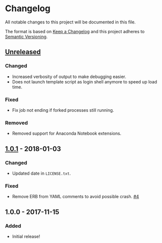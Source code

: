 # Changelog
All notable changes to this project will be documented in this file.

The format is based on [Keep a Changelog](http://keepachangelog.com/en/1.0.0/)
and this project adheres to [Semantic Versioning](http://semver.org/spec/v2.0.0.html).

## [Unreleased]
### Changed
- Increased verbosity of output to make debugging easier.
- Does not launch template script as login shell anymore to speed up load time.

### Fixed
- Fix job not ending if forked processes still running.

### Removed
- Removed support for Anaconda Notebook extensions.

## [1.0.1] - 2018-01-03
### Changed
- Updated date in `LICENSE.txt`.

### Fixed
- Remove ERB from YAML comments to avoid possible crash.
  [#4](https://github.com/OSC/bc_example_jupyter/issues/4)

## 1.0.0 - 2017-11-15
### Added
- Initial release!

[Unreleased]: https://github.com/OSC/bc_example_jupyter/compare/v1.0.1...HEAD
[1.0.1]: https://github.com/OSC/bc_example_jupyter/compare/v1.0.0...v1.0.1
